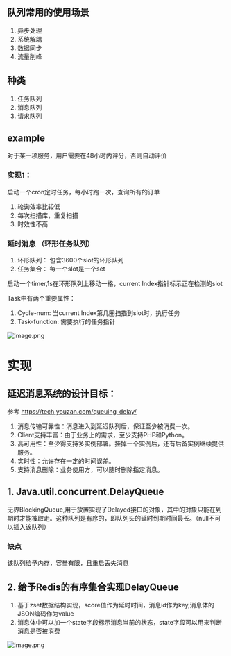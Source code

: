 ## 队列常用的使用场景
1. 异步处理
2. 系统解耦
3. 数据同步
4. 流量削峰

## 种类
1. 任务队列
2. 消息队列
3. 请求队列

## example
对于某一项服务，用户需要在48小时内评分，否则自动评价

### 实现1：
启动一个cron定时任务，每小时跑一次，查询所有的订单

1. 轮询效率比较低
2. 每次扫描库，重复扫描
3. 时效性不高

### 延时消息 （环形任务队列）
1. 环形队列： 包含3600个slot的环形队列
2. 任务集合： 每一个slot是一个set<Task>

启动一个timer,1s在环形队列上移动一格，current Index指针标示正在检测的slot

Task中有两个重要属性：
1. Cycle-num: 当current Index第几圈扫描到slot时，执行任务
2. Task-function: 需要执行的任务指针

![image.png](https://upload-images.jianshu.io/upload_images/5977684-fdf1cb49333e6f16.png?imageMogr2/auto-orient/strip%7CimageView2/2/w/1240)



# 实现

## 延迟消息系统的设计目标：
参考 https://tech.youzan.com/queuing_delay/
1. 消息传输可靠性：消息进入到延迟队列后，保证至少被消费一次。
2. Client支持丰富：由于业务上的需求，至少支持PHP和Python。
3. 高可用性：至少得支持多实例部署。挂掉一个实例后，还有后备实例继续提供服务。
4. 实时性：允许存在一定的时间误差。
5. 支持消息删除：业务使用方，可以随时删除指定消息。


## 1. Java.util.concurrent.DelayQueue
无界BlockingQueue,用于放置实现了Delayed接口的对象，其中的对象只能在到期时才能被取走。这种队列是有序的，即队列头的延时到期时间最长。（null不可以插入该队列）


### 缺点
该队列给予内存，容量有限，且重启丢失消息

## 2. 给予Redis的有序集合实现DelayQueue
1. 基于zset数据结构实现，score值作为延时时间，消息id作为key,消息体的JSON编码作为value
2. 消息体中可以加一个state字段标示消息当前的状态，state字段可以用来判断消息是否被消费

![image.png](https://upload-images.jianshu.io/upload_images/5977684-3ae4b910680a57b9.png?imageMogr2/auto-orient/strip%7CimageView2/2/w/1240)




































